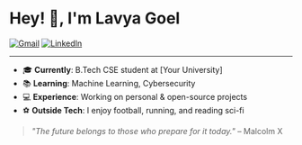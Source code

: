 # Hey! 👋, I'm Lavya Goel

[![Gmail](https://img.shields.io/badge/Gmail-D14836?style=for-the-badge&logo=gmail&logoColor=white)](mailto:lavayagoel2006@gmail.com)
[![LinkedIn](https://img.shields.io/badge/LinkedIn-blue?style=for-the-badge&logo=linkedin&logoColor=white)]([https://linkedin.com/in/yourprofile](https://www.linkedin.com/in/lavya-goel-173a26295/))
<!---[![Portfolio](https://img.shields.io/badge/Portfolio-green?style=for-the-badge)](https://your-portfolio.com)
--->
---

- 🎓 **Currently**: B.Tech CSE student at [Your University]
- 📚 **Learning**: Machine Learning, Cybersecurity
- 💻 **Experience**: Working on personal & open-source projects
- ⚽ **Outside Tech**: I enjoy football, running, and reading sci-fi

> *"The future belongs to those who prepare for it today."* – Malcolm X

<!---
lavya30/lavya30 is a ✨ special ✨ repository because its `README.md` (this file) appears on your GitHub profile.
You can click the Preview link to take a look at your changes.
--->
